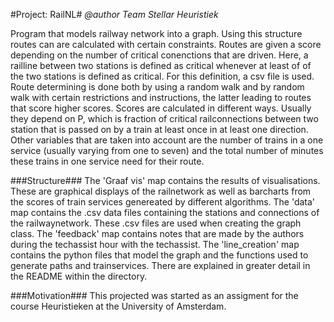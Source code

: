 #Project: RailNL#
*@author Team Stellar Heuristiek*

Program that models railway network into a graph. Using this structure routes can are calculated with certain constraints. Routes are given a score depending on the number of critical conenctions that are driven. Here, a railline between two stations is defined as critical whenever at least of of the two stations is defined as critical. For this definition, a csv file is used. 
Route determining is done both by using a random walk and by random walk with certain restrictions and instructions, the latter leading to routes that score higher scores.
Scores are calculated in different ways. Usually they depend on P, which is fraction of critical railconnections between two station that is passed on by a train at least once in at least one direction. Other variables that are taken into account are the number of trains in a one service (usually varying from one to seven) and the total number of minutes these trains in one service need for their route.

###Structure###
The 'Graaf vis' map contains the results of visualisations. These are graphical displays of the railnetwork as well as barcharts from the scores of train services genereated by different algorithms.
The 'data' map contains the .csv data files containing the stations and connections of the railwaynetwork. These .csv files are used when creating the graph class.
The 'feedback' map contains notes that are made by the authors during the techassist hour with the techassist.
The 'line_creation' map contains the python files that model the graph and the functions used to generate paths and trainservices. There are explained in greater detail in the README within the directory.

###Motivation###
This projected was started as an assigment for the course Heuristieken at the University of Amsterdam.

